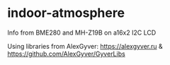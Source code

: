 # indoor-atmosphere
Info from BME280 and MH-Z19B on a16x2 I2C LCD

Using libraries from AlexGyver: https://alexgyver.ru & https://github.com/AlexGyver/GyverLibs
